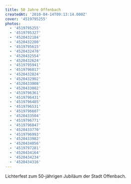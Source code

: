 ```yaml
---
title: 50 Jahre Offenbach
createdAt: '2010-04-14T09:13:14.000Z'
cover: '4519795255'
photos:
  - '4519795255'
  - '4519795327'
  - '4520432184'
  - '4520432280'
  - '4519795615'
  - '4520432470'
  - '4520432554'
  - '4520432624'
  - '4519795941'
  - '4519796017'
  - '4520432824'
  - '4520432902'
  - '4520433008'
  - '4520433082'
  - '4519796361'
  - '4519796431'
  - '4519796485'
  - '4519796531'
  - '4519796607'
  - '4520433504'
  - '4519796771'
  - '4519796847'
  - '4520433770'
  - '4519796993'
  - '4520433982'
  - '4520434056'
  - '4519797281'
  - '4520434164'
  - '4520434234'
  - '4520434316'
---
```


Lichterfest zum 50-jährigen Jubiläum der Stadt Offenbach.